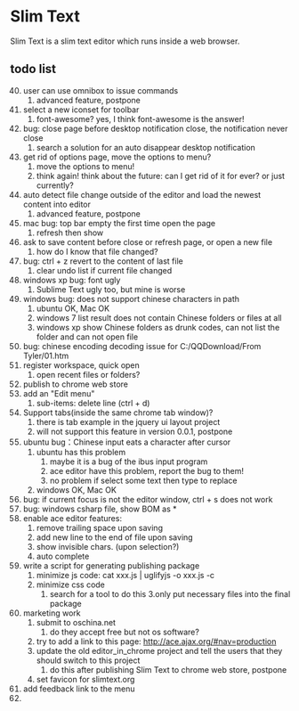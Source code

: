 # Slim Text

Slim Text is a slim text editor which runs inside a web browser.


## todo list

40. user can use omnibox to issue commands
    1. advanced feature, postpone
61. select a new iconset for toolbar
    1. font-awesome? yes, I think font-awesome is the answer!
63. bug: close page before desktop notification close, the notification never close
    1. search a solution for an auto disappear desktop notification
66. get rid of options page, move the options to menu?
    1. move the options to menu!
    2. think again! think about the future: can I get rid of it for ever? or just currently?
68. auto detect file change outside of the editor and load the newest content into editor
    1. advanced feature, postpone
74. mac bug: top bar empty the first time open the page
    1. refresh then show
80. ask to save content before close or refresh page, or open a new file
    1. how do I know that file changed?
81. bug: ctrl + z revert to the content of last file
    1. clear undo list if current file changed
84. windows xp bug: font ugly
    1. Sublime Text ugly too, but mine is worse
85. windows bug: does not support chinese characters in path
    1. ubuntu OK, Mac OK
    2. windows 7 list result does not contain Chinese folders or files at all
    3. windows xp show Chinese folders as drunk codes, can not list the folder and can not open file
86. bug: chinese encoding decoding issue for C:/QQDownload/From Tyler/01.htm
87. register workspace, quick open
    1. open recent files or folders?
88. publish to chrome web store
89. add an "Edit menu"
    1. sub-items: delete line (ctrl + d)
90. Support tabs(inside the same chrome tab window)?
    1. there is tab example in the jquery ui layout project
    2. will not support this feature in version 0.0.1, postpone
92. ubuntu bug：Chinese input eats a character after cursor
    1. ubuntu has this problem
        1. maybe it is a bug of the ibus input program
        2. ace editor have this problem, report the bug to them!
        3. no problem if select some text then type to replace
    2. windows OK, Mac OK
93. bug: if current focus is not the editor window, ctrl + s does not work
96. bug: windows csharp file, show BOM as *
97. enable ace editor features:
    1. remove trailing space upon saving
    2. add new line to the end of file upon saving
    3. show invisible chars. (upon selection?)
    4. auto complete
98. write a script for generating publishing package
    1. minimize js code: cat xxx.js | uglifyjs -o xxx.js -c
    2. minimize css code
        1. search for a tool to do this
    3.only put necessary files into the final package
99. marketing work
    1. submit to oschina.net
        1. do they accept free but not os software?
    2. try to add a link to this page: http://ace.ajax.org/#nav=production
    3. update the old editor_in_chrome project and tell the users that they should switch to this project
        1. do this after publishing Slim Text to chrome web store, postpone
    4. set favicon for slimtext.org
101. add feedback link to the menu
103. 

